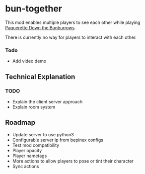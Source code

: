 
# bun-together

This mod enables multiple players to see each other while playing [Paquerette Down the Bunburrows](https://store.steampowered.com/app/1628610/Paquerette_Down_the_Bunburrows/). 

There is currently no way for players to interact with each other.

### Todo
- Add video demo

## Technical Explanation
### TODO
 - Explain the client server approach
 - Explain room system

## Roadmap
- Update server to use python3
- Configurable server ip from bepinex configs
- Test mod compatibility
- Player opacity
- Player nametags
- More actions to allow players to pose or tint their character
- Sync actions
